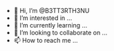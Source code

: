 - 👋 Hi, I’m @B3TT3RTH3NU
- 👀 I’m interested in ...
- 🌱 I’m currently learning ...
- 💞️ I’m looking to collaborate on ...
- 📫 How to reach me ...

<!---
B3TT3RTH3NU/B3TT3RTH3NU is a ✨ special ✨ repository because its `README.md` (this file) appears on your GitHub profile.
You can click the Preview link to take a look at your changes.
--->
